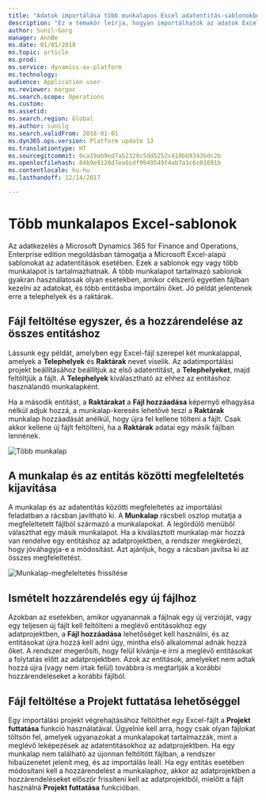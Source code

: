 ```yaml
---
title: "Adatok importálása több munkalapos Excel adatentitás-sablonokból"
description: "Ez a témakör leírja, hogyan importálhatók az adatok Excel adatentitás-sablonokkal a Microsoft Dynamics 365 Finance and Operations, Enterprise edition megoldásba."
author: Sunil-Garg
manager: AnnBe
ms.date: 01/01/2018
ms.topic: article
ms.prod: 
ms.service: dynamics-ax-platform
ms.technology: 
audience: Application user
ms.reviewer: margoc
ms.search.scope: Operations
ms.custom: 
ms.assetid: 
ms.search.region: Global
ms.author: sunilg
ms.search.validFrom: 2018-01-01
ms.dyn365.ops.version: Platform update 13
ms.translationtype: HT
ms.sourcegitcommit: 0ca19ab9ed7a52328c5dd5252c418bb9343bdc2b
ms.openlocfilehash: 84b9e9128d7ea6cdf9949549f4ab7a1c6c01691b
ms.contentlocale: hu-hu
ms.lasthandoff: 12/14/2017

---
```


# <a name="excel-templates-with-multiple-worksheets"></a>Több munkalapos Excel-sablonok

Az adatkezelés a Microsoft Dynamics 365 for Finance and Operations, Enterprise edition megoldásban támogatja a Microsoft Excel-alapú sablonokat az adatentitások esetében. Ezek a sablonok egy vagy több munkalapot is tartalmazhatnak. A több munkalapot tartalmazó sablonok gyakran használatosak olyan esetekben, amikor célszerű egyetlen fájlban kezelni az adatokat, és több entitásba importálni őket. Jó példát jelentenek erre a telephelyek és a raktárak.

## <a name="upload-a-file-once-and-map-it-to-all-entities"></a>Fájl feltöltése egyszer, és a hozzárendelése az összes entitáshoz
Lássunk egy példát, amelyben egy Excel-fájl szerepel két munkalappal, amelyek a **Telephelyek** és **Raktárak** nevet viselik. Az adatimportálási projekt beállításához beállítjuk az első adatentitást, a **Telephelyeket**, majd feltöltjük a fájlt. A **Telephelyek** kiválasztható az ehhez az entitáshoz használandó munkalapként.

Ha a második entitást, a **Raktárakat** a **Fájl hozzáadása** képernyő elhagyása nélkül adjuk hozzá, a munkalap-keresés lehetővé teszi a **Raktárak** munkalap hozzáadását anélkül, hogy újra fel kellene tölteni a fájlt. Csak akkor kellene új fájlt feltölteni, ha a **Raktárak** adatai egy másik fájlban lennének.

![Több munkalap](./media/AddFileMultipleWorkSheets.png) 

## <a name="fix-worksheet-to-entity-mapping"></a>A munkalap és az entitás közötti megfeleltetés kijavítása

A munkalap és az adatentitás közötti megfeleltetés az importálási feladatban a rácsban javítható ki. A **Munkalap** rácsbeli oszlop mutatja a megfeleltetett fájlból származó a munkalapokat. A legördülő menüből választhat egy másik munkalapot. Ha a kiválasztott munkalap már hozzá van rendelve egy entitáshoz az adatprojektben, a rendszer megkérdezi, hogy jóváhagyja-e a módosítást. Azt ajánljuk, hogy a rácsban javítsa ki az összes megfeleltetést.

![Munkalap-megfeleltetés frissítése](./media/UpdateMappings.png)

## <a name="re-map-to-a-new-file"></a>Ismételt hozzárendelés egy új fájlhoz

Azokban az esetekben, amikor ugyanannak a fájlnak egy új verzióját, vagy egy teljesen új fájlt kell feltölteni a meglévő entitásokhoz egy adatprojektben, a **Fájl hozzáadása** lehetőséget kell használni, és az entitásokat újra hozzá kell adni úgy, mintha első alkalommal adnák hozzá őket. A rendszer megerősíti, hogy felül kívánja-e írni a meglévő entitásokat a folytatás előtt az adatprojektben. Azok az entitások, amelyeket nem adtak hozzá újra (vagy nem írtak felül) továbbra is megtartják a korábbi hozzárendeléseket a korábbi fájlból.

## <a name="upload-a-file-using-run-project"></a>Fájl feltöltése a Projekt futtatása lehetőséggel

Egy importálási projekt végrehajtásához feltölthet egy Excel-fájlt a **Projekt futtatása** funkció használatával. Ügyelnie kell arra, hogy csak olyan fájlokat töltsön fel, amelyek ugyanazokat a munkalapokat tartalmazzák, mint a meglévő leképezések az adatentitásokhoz az adatprojektben. Ha egy munkalap nem található az újonnan feltöltött fájlban, a rendszer hibaüzenetet jelenít meg, és az importálás leáll. Ha egy entitás esetében módosítani kell a hozzárendelést a munkalaphoz, akkor az adatprojektben a hozzárendeléseket először frissíteni kell az adatprojektből, mielőtt a fájlt használná **Projekt futtatása** funkcióban.


